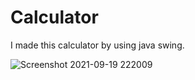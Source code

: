 # Calculator
I made this calculator by using java swing.

![Screenshot 2021-09-19 222009](https://user-images.githubusercontent.com/90249955/133934953-110989c2-19c4-43c5-8d73-7b03ec64fc4f.png)
